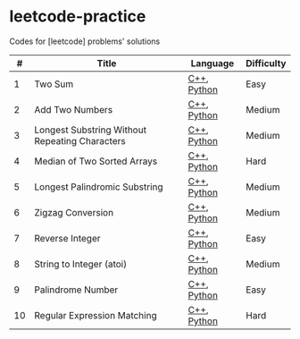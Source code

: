# leetcode-practice
Codes for [leetcode] problems' solutions



| #    | Title   | Language                                                     | Difficulty |
| ---- | ------- | ------------------------------------------------------------ | ---------- |
| 1    | Two Sum | [C++](./solutions/twoSum-1/twoSum-1.cpp), [Python](./solutions/twoSum-1/twoSum-1.py) | Easy       |
| 2    | Add Two Numbers | [C++](./solutions/addTwoNumbers-2/addTwoNumbers-2.cpp), [Python](./solutions/addTwoNumbers-2/addTwoNumbers-2.py) | Medium       |
| 3    | Longest Substring Without Repeating Characters | [C++](./solutions/lengthOfLongestSubstring-3/lengthOfLongestSubstring-3.cpp), [Python](./solutions/lengthOfLongestSubstring-3/lengthOfLongestSubstring-3.py) | Medium       |
| 4 | Median of Two Sorted Arrays | [C++](./solutions/medianOfTwoSortedArrays-4/lmedianOfTwoSortedArrays-4.cpp), [Python](./solutions/medianOfTwoSortedArrays-4/medianOfTwoSortedArrays-4.py) | Hard |
| 5 | Longest Palindromic Substring | [C++](./solutions/longestPalindromicSubstring-5/longestPalindromicSubstring-5.cpp), [Python](./solutions/longestPalindromicSubstring-5/longestPalindromicSubstring-5.py) | Medium |
| 6 | Zigzag Conversion | [C++](./solutions/zigzagConversion-6/zigzagConversion-6.cpp), [Python](./solutions/zigzagConversion-6/zigzagConversion-6.py) | Medium |
| 7 | Reverse Integer | [C++](./solutions/reverseInteger-7/reverseInteger-7.cpp), [Python](./solutions/reverseInteger-7/reverseInteger-7.py) | Easy |
| 8 | String to Integer (atoi) | [C++](./solutions/stringToInteger-8/stringToInteger-8.cpp), [Python](./solutions/stringToInteger-8/stringToInteger-8.py) | Medium |
| 9 | Palindrome Number | [C++](./solutions/palindromeNumber-9/palindromeNumber-9.cpp), [Python](./solutions/palindromeNumber-9/palindromeNumber-9.py) | Easy |
| 10 | Regular Expression Matching | [C++](./solutions/regularExpressionMatching-10/regularExpressionMatching-10.cpp), [Python](./solutions/regularExpressionMatching-10/regularExpressionMatching-10.py) | Hard |
